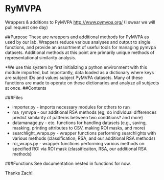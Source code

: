 RyMVPA
=========

Wrappers &amp; additions to PyMVPA http://www.pymvpa.org/ (I swear we will pull request one day)

##Purpose
These are wrappers and additional methods for PyMVPA as used by our lab. Wrappers reduce various analyses and output to single functions, and provide an assortment of useful tools for managing pymvpa datasets. Additional methods at this point are primarily unique methods of representational similarity analysis.  

*We use this system by first initializing a python environment with this module imported, but importantly, data loaded as a dictionary where keys are subject IDs and values subject PyMVPA datasets. Many of these functions are made to operate on these dictionaries and analyze all subjects at once. 
##Contents

###Files
* importer.py - imports necessary modules for others to run
* rsa_rymvpa - our additional RSA methods (eg, do individual differences predict similarity of patterns between two conditions? and more)
* datamanage.py - etc. functions for handling datasets (e.g., saving, masking, printing attributes to CSV, making ROI masks, and more)
* searchlight_wraps.py - wrapper functions performing searchlights with various methods (classification, RSA, and our additional RSA methods)
* roi_wraps.py - wrapper functions performing various methods on specified ROI via ROI mask (classificaiton, RSA, our additional RSA methods)

###Functions
See documentation nested in functions for now. 

Thanks Zach!
